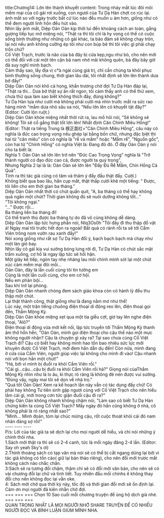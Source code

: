 title:Chương14: Lớn lên thành khuyết
content:
Trong nháy mắt lúc đôi môi mềm mại của cô gái rơi xuống, con ngươi của Tư Dạ Hàn chợt co rúc lại.<br>ánh mắt so với ngày trước bất cứ lúc nào đều muốn u ám hơn, giống như có thể đem người linh hồn đều hút vào.<br>Nhìn lấy ánh mắt, Diệp Oản Oản kịp thời lui đến khoảng cách an toàn, gắng gượng tiếp tục mở miệng nói, "Thật ra thì tôi chỉ là hy vọng có thể có cuộc sống bình thường như những cô gái khác, ta bảo đảm sẽ không chạy trôn, lại nói nếu anh không cưỡng ép tôi như con búp bê thì tôi việc gì phải chạy trốn chứ?<br>Cố Việt Trạch, trước là não của bà đây bị cửa kẹp,ngu như bò, cho nên mới có thể đối với cái một tên cặn bã nam nhớ mãi không quên, bà đây bây giờ đã suy nghĩ minh bạch.<br>Cảm thấy sao, lấy địa vị c*̉a ngài cùng giá trị, chỉ cần chúng ta khôi phục bình thường sống chung, thời gian lâu dài, tôi nhất định sẽ lớn lên thành dưa bở đấy!"<br>Diệp Oản Oản nói khô cả họng, khẩn trương chờ đợi Tư Dạ Hàn đáp lại, "Thật ra thì... Dưa bở thật sự ăn rất ngon, tôi cảm thấy anh có thể thử xem, chưa thử qua làm sao biết không thích đây, đúng không?"<br>Tư Dạ Hàn tựa như cười mà không phải cười mà nhìn trước mắt ra sức rao hàng mình "mầm dưa nhỏ sâu xa nói, "Nếu lớn lên có khuyết tật đây?" (Editor: Cười lộn ruột.)<br>Diệp Oản Oản khóe miệng nhất thời rút ra, lau mồ hôi nói, "Sẽ không sẽ không! Tôi sẽ cố gắng thật tốt lớn lên! Nhất định Căn Chính Miêu Hồng!"<br>(Editor: Thật ra tiếng Trung là 根正苗红="Căn Chính Miêu Hồng", câu này có nghĩa là đức cao trọng vọng nếu ghép lại bằng bốn chữ, nhưng đặc biệt thì hai từ "căn miêu" còn có nghĩa là "rễ và mầm" hoặc "Mẩm rể", "Nguồn gốc", còn hai từ "Chính Hồng" có nghĩa Việt là: Đang đỏ đỏ. Ở đây Oản Oản ý nói cho ta biết là:<br>Nghĩa 1: Oản Oản sẽ lớn lên trở nên "Đức Cao Trọng Vọng" nghĩa là "Trở thành người có đạo đức cao cả, được người ta quý trọng",<br>Nhưng Nghĩa 2 lại là là: Oản Oản sẽ lớn lên "Đầy Đủ Rể Mầm, Chín Hồng Cả Quả".<br>Tính ra thì tác giả cũng có tâm và thâm ý đầy đầu thật đấy. Cười.)<br>Không biết qua bao lâu, hắn cụp mắt, thật thấp cười khẽ một tiếng: " Được, tôi liền cho em thời gian ba tháng."<br>Diệp Oản Oản nhất thời có chút quấn quít, "A, ba tháng có thể hay không quá ngắn một chút? Thời gian không đủ sẽ nuôi dưỡng không tốt..."<br>"Tôi không ngại."<br>"..." Được rồi...<br>Ba tháng liền ba tháng đi!<br>Có thể tranh thủ được ba tháng tự do đã vô cùng không dễ dàng.<br>Diệp Oản Oản lập tức hưng phấn nói, NIq3Os0h "Tôi đây đi thu thập đồ vật á! Ngày mai tôi trước hết dọn ra ngoài! Bất quá có rảnh rỗi ta sẽ tới Cẩm Viên trông nom vườn rau xanh đấy!"<br>Nói xong giống như rất sợ Tư Dạ Hàn đổi ý, bạch bạch bạch mà chạy như một làn gió bay.<br>Nhìn lấy cô gái kia vui sướng bóng lưng rời đi, Tư Dạ Hàn có chút sắc mặt trầm xuống, cơ hồ là ngay lập tức sẽ hối hận.<br>Một giây kế tiếp, ngón tay nhẹ nhàng lau môi chính mình sót lại một chút xúc cảm mềm mại đôi môi...<br>Oản Oản, đây là lần cuối cùng tôi tin tưởng em<br>Cũng là một lần cuối cùng, cho em cơ hội.<br>Nếu em phản bội...<br>Sau khi trở lại phòng.<br>Diệp Oản Oản nhanh chóng đem sách giáo khoa còn có hành lý đều thu thập một chút.<br>Lại thật thành công, thật giống như là đang nằm mơ như thế!<br>Lúc này, một trận tiếng chuông điện thoại di động reo lên, điện thoại gọi đến, Thẩm Mộng Kỳ.<br>Diệp Oản Oản khóe miệng xẹt qua một tia giễu cợt, giơ tay lên nghe điện thoại, "Alô?"<br>Điện thoại di động vừa mới kết nối, lập tức truyền tới Thẩm Mộng Kỳ thanh âm thở hổn hển, "Oản Oản, mình gọi điện thoại cho cậu thế nào một mực không người nhận? Cậu là chuyện gì xảy ra? Tại sao chưa cùng Cố Việt Trạch đi? Cậu có biết hay không mình hao tốn bao nhiêu sức lực mới khuyên được Cố Việt Trạch, mới đem hắn dẫn dụ đến! Còn nữa, mình đang ở cửa của Cẩm Viên, người giúp việc lại không cho mình đi vào! Cậu nhanh nói với bọn hắn một chút!"<br>"Há, bởi vì mình bị đuổi ra khỏi Cẩm Viên rồi."<br>"Cái gì...cậu...cậu bị đuổi ra khỏi Cẩm Viên rồi hả?" Giọng nói củaThẩm Mộng Kỳ nhìn như là lo âu, kì thực rõ ràng là không đè nén được vui sướng.<br>"Đúng vậy, ngày mai tôi sẽ dọn về nhà trọ."<br>"Quá tốt Oản Oản! Xem ra kế hoạch lần này vẫn có tác dụng đấy chứ! Có phải hay không Tư tiên sinh gặp ngươi cùng với Cố Việt Trạch cho nên hiểu lầm cái gì, mới trong cơn tức giận đuổi cậu đi ra?"<br>Diệp Oản Oản không nhanh không chậm nói, "Làm sao cô biết Tư Dạ Hàn chứng kiến ta cùng Cố Việt Trạch? Mấy ngày đó hắn cũng không ở nhà, cô không phải là rõ ràng nhất sao?"<br>"Mình... Mình đoán, tóm lại chúc mừng cậu, rốt cuộc thoát khỏi cái đó nam nhân đáng sợ rồi!"<br>---- ---- ----<br>P/s: Lời của tác giả ta sẽ dịch lại cho mọi người dễ hiểu, và chỉ nói những ý chính thôi nha.<br>1.Sách mới thật ra thì sẽ có 2-4 canh, tức là mỗi ngày đăng 2-4 lần. (Editor: Say oh yeah Sky's ơi)<br>2.Thỉnh thoảng sách có tạp văn mà nói sẽ có thể bị cắt ngang dừng lại bởi vì tác giả không có tồn cảo( giữ lại bản thảo riêng), cho nên đỗi mới trươc mắt không cách nào chắc chắn.<br>3:Sách sẽ ra tương đối chậm, thậm chí sẽ có đỗi mới văn bản, cho nên sẽ có vài chương đỗi lại chữ và tình tiết. Tuy nhiên đầu mối chinhs ẽ không thay đỗi cho nên không đọc lại vẫn oke.<br>4: Sách mới chờ qua thời kỳ này, tốc độ và thời gian đỗi mới sẽ ổn định lại. Cảm ơn mọi người đã kiên nhẫn chờ đợi.<br>=== === === Chọn 10 Sao cuối mỗi chương truyện để ủng hộ dịch giả nhé. === === ===<br>QUAN TRỌNG NHẤT LÀ MỌI NGƯỜI NHỚ SHARE TRUYỆN ĐỂ CÓ NHIỀU NGƯỜI ĐỌC VÀ BÌNH LUẬN GIÙM MÌNH NHA.